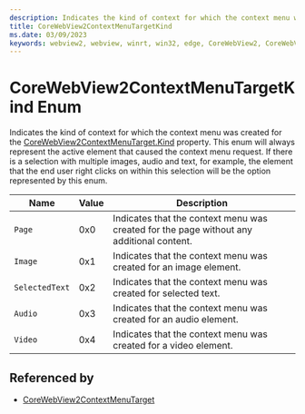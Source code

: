 ```yaml
---
description: Indicates the kind of context for which the context menu was created for the CoreWebView2ContextMenuTarget.Kind property. This enum will always represent the active element that caused the context menu request. If there is a selection with multiple images, audio and text, for example, the element that the end user right clicks on within this selection will be the option represented by this enum.
title: CoreWebView2ContextMenuTargetKind
ms.date: 03/09/2023
keywords: webview2, webview, winrt, win32, edge, CoreWebView2, CoreWebView2Controller, browser control, edge html, CoreWebView2ContextMenuTargetKind
---
```


# CoreWebView2ContextMenuTargetKind Enum

Indicates the kind of context for which the context menu was created for the [CoreWebView2ContextMenuTarget.Kind](corewebview2contextmenutarget.md#kind) property. This enum will always represent the active element that caused the context menu request. If there is a selection with multiple images, audio and text, for example, the element that the end user right clicks on within this selection will be the option represented by this enum.

| Name |  Value | Description |
|--|--|--|
|`Page` | 0x0  |  Indicates that the context menu was created for the page without any additional content.|
|`Image` | 0x1  |  Indicates that the context menu was created for an image element.|
|`SelectedText` | 0x2  |  Indicates that the context menu was created for selected text.|
|`Audio` | 0x3  |  Indicates that the context menu was created for an audio element.|
|`Video` | 0x4  |  Indicates that the context menu was created for a video element.|


## Referenced by

- [CoreWebView2ContextMenuTarget](corewebview2contextmenutarget.md)
